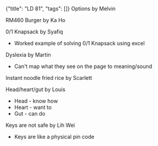 {"title": "LD 81", "tags": []}
Options by Melvin

RM460 Burger by Ka Ho

0/1 Knapsack by Syafiq
* Worked example of solving 0/1 Knapsack using excel

Dyslexia by Martin
* Can't map what they see on the page to meaning/sound

Instant noodle fried rice by Scarlett

Head/heart/gut by Louis
* Head - know how
* Heart - want to
* Gut - can do

Keys are not safe by Lih Wei
* Keys are like a physical pin code

